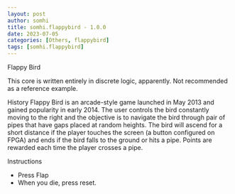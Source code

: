 ```yaml
---
layout: post
author: somhi
title: somhi.flappybird - 1.0.0
date: 2023-07-05
categories: [Others, flappybird]
tags: [somhi.flappybird]
---
```

Flappy Bird

This core is written entirely in discrete logic, apparently. Not recommended as a reference example.

History
Flappy Bird is an arcade-style game launched in May 2013 and gained popularity in early 2014. The user controls the bird constantly moving to the right and the objective is to navigate the bird through pair of pipes that have gaps placed at random heights. The bird will ascend for a short distance if the player touches the screen (a button configured on FPGA) and ends if the bird falls to the ground or hits a pipe. Points are rewarded each time the player crosses a pipe.

Instructions
* Press Flap
* When you die, press reset.

